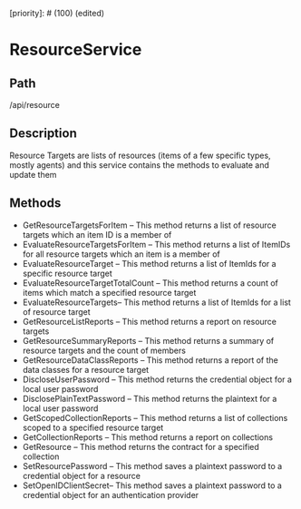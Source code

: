 [title]: # (Resource Service)
[tags]: # (Console and Internal Services)
[priority]: # (100) (edited) 
# ResourceService

## Path

/api/resource

## Description

Resource Targets are lists of resources (items of a few specific types, mostly agents) and this service contains the methods to evaluate and update them

## Methods

* GetResourceTargetsForItem – This method returns a list of resource targets which an item ID is a member of
* EvaluateResourceTargetsForItem – This method returns a list of ItemIDs for all resource targets which an item is a member of
* EvaluateResourceTarget – This method returns a list of ItemIds for a specific resource target
* EvaluateResourceTargetTotalCount – This method returns a count of items which match a specified resource target
* EvaluateResourceTargets– This method returns a list of ItemIds for a list of resource target
* GetResourceListReports – This method returns a report on resource targets
* GetResourceSummaryReports – This method returns a summary of resource targets and the count of members
* GetResourceDataClassReports – This method returns a report of the data classes for a resource target
* DiscloseUserPassword – This method returns the credential object for a local user password
* DisclosePlainTextPassword – This method returns the plaintext for a local user password
* GetScopedCollectionReports – This method returns a list of collections scoped to a specified resource target
* GetCollectionReports – This method returns a report on collections
* GetResource – This method returns the contract for a specified collection
* SetResourcePassword – This method saves a plaintext password to a credential object for a resource
* SetOpenIDClientSecret– This method saves a plaintext password to a credential object for an authentication provider